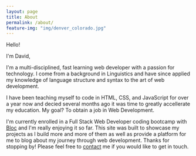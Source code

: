 ```yaml
---
layout: page
title: About
permalink: /about/
feature-img: "img/denver_colorado.jpg"
---
```


Hello!

I'm David,

I'm a multi-disciplined, fast learning web developer with a passion for technology. I come from a background in Linguistics and have since applied my knowledge of language structure and syntax to the art of web development.

I have been teaching myself to code in HTML, CSS, and JavaScript for over a year now and decied several months ago it was time to greatly accellerate my education. My goal? To obtain a job in Web Development.

I'm currently enrolled in a Full Stack Web Developer coding bootcamp with <a href="http://bloc.io">Bloc</a> and I'm really enjoying it so far. This site was built to showcase my projects as I build more and more of them as well as provide a platform for me to blog about my journey through web development. Thanks for stopping by! Please feel free to <a href="/contact/">contact</a> me if you would like to get in touch.
